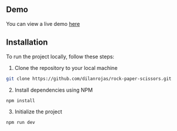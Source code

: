 ## Demo

You can view a live demo [here](https://rock-paper-scissors-dilan.pages.dev/)

## Installation

To run the project locally, follow these steps:

1. Clone the repository to your local machine

```bash
git clone https://github.com/dilanrojas/rock-paper-scissors.git
```

2. Install dependencies using NPM

```bash
npm install
```

3. Initialize the project

```bash
npm run dev
```
